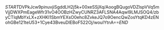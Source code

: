 $START$DVPkJcw9pinuvjiSgddLH2j5k+00xeSSjXq/AoogBQugoVDZlspVVq5mVjjDWXPmEageWfr31vO4OOBzHZwyCUNRZ3AFLSNA4Aqwl9LMJSOQ4/zbyCTIqMbYxLX+zXHKI1SbmYEXsO0ehc8ZvkeJQ7o9OencQwZosYtqKD4zENohGBe121teU53+1Cye43BveuDIEBoF522Oj/wouIYtnA==$END$